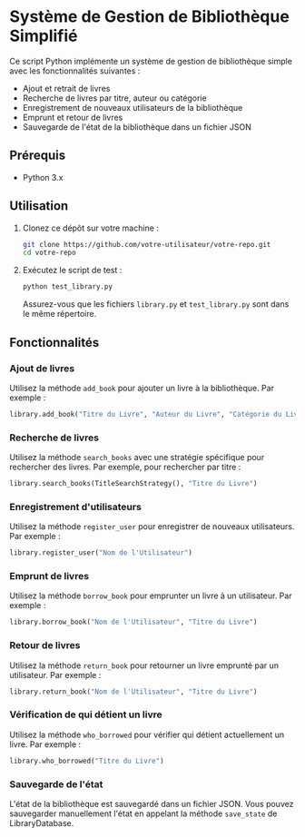 # Système de Gestion de Bibliothèque Simplifié

Ce script Python implémente un système de gestion de bibliothèque simple avec les fonctionnalités suivantes :
- Ajout et retrait de livres
- Recherche de livres par titre, auteur ou catégorie
- Enregistrement de nouveaux utilisateurs de la bibliothèque
- Emprunt et retour de livres
- Sauvegarde de l'état de la bibliothèque dans un fichier JSON

## Prérequis

- Python 3.x

## Utilisation

1. Clonez ce dépôt sur votre machine :

    ```bash
    git clone https://github.com/votre-utilisateur/votre-repo.git
    cd votre-repo
    ```

2. Exécutez le script de test :

    ```bash
    python test_library.py
    ```

    Assurez-vous que les fichiers `library.py` et `test_library.py` sont dans le même répertoire.

## Fonctionnalités

### Ajout de livres

Utilisez la méthode `add_book` pour ajouter un livre à la bibliothèque. Par exemple :

```python
library.add_book("Titre du Livre", "Auteur du Livre", "Catégorie du Livre")
```

### Recherche de livres

Utilisez la méthode `search_books` avec une stratégie spécifique pour rechercher des livres. Par exemple, pour rechercher par titre :

```python
library.search_books(TitleSearchStrategy(), "Titre du Livre")
```

### Enregistrement d'utilisateurs

Utilisez la méthode `register_user` pour enregistrer de nouveaux utilisateurs. Par exemple :

```python
library.register_user("Nom de l'Utilisateur")
```

### Emprunt de livres

Utilisez la méthode `borrow_book` pour emprunter un livre à un utilisateur. Par exemple :

```python
library.borrow_book("Nom de l'Utilisateur", "Titre du Livre")
```

### Retour de livres

Utilisez la méthode `return_book` pour retourner un livre emprunté par un utilisateur. Par exemple :

```python
library.return_book("Nom de l'Utilisateur", "Titre du Livre")
```

### Vérification de qui détient un livre

Utilisez la méthode `who_borrowed` pour vérifier qui détient actuellement un livre. Par exemple :

```python
library.who_borrowed("Titre du Livre")
```

### Sauvegarde de l'état

L'état de la bibliothèque est sauvegardé dans un fichier JSON. Vous pouvez sauvegarder manuellement l'état en appelant la méthode `save_state` de LibraryDatabase.
